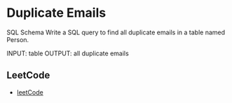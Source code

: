 # Duplicate Emails

SQL Schema
Write a SQL query to find all duplicate emails in a table named Person.

INPUT: table
OUTPUT: all duplicate emails

## LeetCode

- [leetCode](https://leetcode.com/problems/duplicate-emails/)
